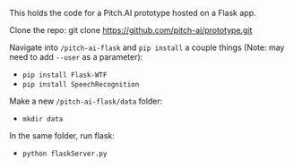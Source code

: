 This holds the code for a Pitch.AI prototype hosted on a Flask app.

Clone the repo: git clone https://github.com/pitch-ai/prototype.git

Navigate into `/pitch-ai-flask` and `pip install` a couple things (Note: may need to add `--user` as a parameter):
- `pip install Flask-WTF`
- `pip install SpeechRecognition`


Make a new `/pitch-ai-flask/data` folder:
- `mkdir data`

In the same folder, run flask:
- `python flaskServer.py`

